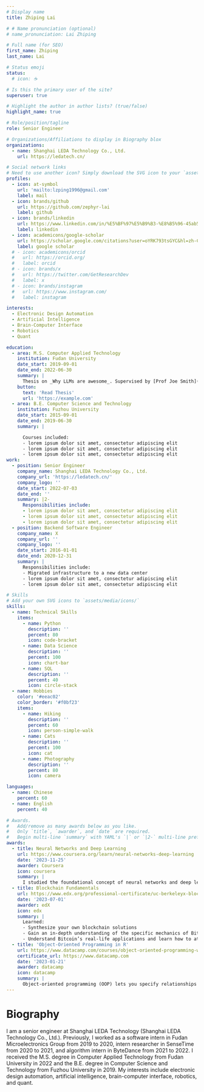 ```yaml
---
# Display name
title: Zhiping Lai

# # Name pronunciation (optional)
# name_pronunciation: Lai Zhiping

# Full name (for SEO)
first_name: Zhiping
last_name: Lai

# Status emoji
status:
  # icon: ☕️

# Is this the primary user of the site?
superuser: true

# Highlight the author in author lists? (true/false)
highlight_name: true

# Role/position/tagline
role: Senior Engineer

# Organizations/Affiliations to display in Biography blox
organizations:
  - name: Shanghai LEDA Technology Co., Ltd.
    url: https://ledatech.cn/

# Social network links
# Need to use another icon? Simply download the SVG icon to your `assets/media/icons/` folder.
profiles:
  - icon: at-symbol
    url: 'mailto:lzping1996@gmail.com'
    label: mail
  - icon: brands/github
    url: https://github.com/zephyr-lai
    label: github
  - icon: brands/linkedin
    url: https://www.linkedin.com/in/%E5%BF%97%E5%B9%B3-%E8%B5%96-45ab5134a/
    label: linkedin
  - icon: academicons/google-scholar
    url: https://scholar.google.com/citations?user=oYRK793tsGYC&hl=zh-CN
    label: google scholar
  # - icon: academicons/orcid
  #   url: https://orcid.org/
  #   label: orcid
  # - icon: brands/x
  #   url: https://twitter.com/GetResearchDev
  #   label: x
  # - icon: brands/instagram
  #   url: https://www.instagram.com/
  #   label: instagram

interests:
  - Electronic Design Automation
  - Artificial Intelligence
  - Brain-Computer Interface
  - Robotics
  - Quant

education:
  - area: M.S. Computer Applied Technology
    institution: Fudan University
    date_start: 2019-09-01
    date_end: 2022-06-30
    summary: |
      Thesis on _Why LLMs are awesome_. Supervised by [Prof Joe Smith](https://example.com). Presented papers at 5 IEEE conferences with the contributions being published in 2 Springer journals.
    button:
      text: 'Read Thesis'
      url: 'https://example.com'
  - area: B.E. Computer Science and Technology
    institution: Fuzhou University
    date_start: 2015-09-01
    date_end: 2019-06-30
    summary: |

      Courses included:
      - lorem ipsum dolor sit amet, consectetur adipiscing elit
      - lorem ipsum dolor sit amet, consectetur adipiscing elit
      - lorem ipsum dolor sit amet, consectetur adipiscing elit
work:
  - position: Senior Engineer
    company_name: Shanghai LEDA Technology Co., Ltd.
    company_url: 'https://ledatech.cn/'
    company_logo: ''
    date_start: 2022-07-03
    date_end: ''
    summary: |2-
      Responsibilities include:
      - lorem ipsum dolor sit amet, consectetur adipiscing elit
      - lorem ipsum dolor sit amet, consectetur adipiscing elit
      - lorem ipsum dolor sit amet, consectetur adipiscing elit
  - position: Backend Software Engineer
    company_name: X
    company_url: ''
    company_logo: ''
    date_start: 2016-01-01
    date_end: 2020-12-31
    summary: |
      Responsibilities include:
      - Migrated infrastructure to a new data center
      - lorem ipsum dolor sit amet, consectetur adipiscing elit
      - lorem ipsum dolor sit amet, consectetur adipiscing elit

# Skills
# Add your own SVG icons to `assets/media/icons/`
skills:
  - name: Technical Skills
    items:
      - name: Python
        description: ''
        percent: 80
        icon: code-bracket
      - name: Data Science
        description: ''
        percent: 100
        icon: chart-bar
      - name: SQL
        description: ''
        percent: 40
        icon: circle-stack
  - name: Hobbies
    color: '#eeac02'
    color_border: '#f0bf23'
    items:
      - name: Hiking
        description: ''
        percent: 60
        icon: person-simple-walk
      - name: Cats
        description: ''
        percent: 100
        icon: cat
      - name: Photography
        description: ''
        percent: 80
        icon: camera

languages:
  - name: Chinese
    percent: 60
  - name: English
    percent: 40

# Awards.
#   Add/remove as many awards below as you like.
#   Only `title`, `awarder`, and `date` are required.
#   Begin multi-line `summary` with YAML's `|` or `|2-` multi-line prefix and indent 2 spaces below.
awards:
  - title: Neural Networks and Deep Learning
    url: https://www.coursera.org/learn/neural-networks-deep-learning
    date: '2023-11-25'
    awarder: Coursera
    icon: coursera
    summary: |
      I studied the foundational concept of neural networks and deep learning. By the end, I was familiar with the significant technological trends driving the rise of deep learning; build, train, and apply fully connected deep neural networks; implement efficient (vectorized) neural networks; identify key parameters in a neural network’s architecture; and apply deep learning to your own applications.
  - title: Blockchain Fundamentals
    url: https://www.edx.org/professional-certificate/uc-berkeleyx-blockchain-fundamentals
    date: '2023-07-01'
    awarder: edX
    icon: edx
    summary: |
      Learned:
      - Synthesize your own blockchain solutions
      - Gain an in-depth understanding of the specific mechanics of Bitcoin
      - Understand Bitcoin’s real-life applications and learn how to attack and destroy Bitcoin, Ethereum, smart contracts and Dapps, and alternatives to Bitcoin’s Proof-of-Work consensus algorithm
  - title: 'Object-Oriented Programming in R'
    url: https://www.datacamp.com/courses/object-oriented-programming-with-s3-and-r6-in-r
    certificate_url: https://www.datacamp.com
    date: '2023-01-21'
    awarder: datacamp
    icon: datacamp
    summary: |
      Object-oriented programming (OOP) lets you specify relationships between functions and the objects that they can act on, helping you manage complexity in your code. This is an intermediate level course, providing an introduction to OOP, using the S3 and R6 systems. S3 is a great day-to-day R programming tool that simplifies some of the functions that you write. R6 is especially useful for industry-specific analyses, working with web APIs, and building GUIs.
---
```


# Biography
I am a senior engineer at Shanghai LEDA Technology (Shanghai LEDA Technology Co., Ltd.). Previously, I worked as a software intern in Fudan Microelectronics Group from 2019 to 2020, intern researcher in SenseTime from 2020 to 2021, and algorithm intern in ByteDance from 2021 to 2022. I received the M.S. degree in Computer Applied Technology from Fudan University in 2022 and the B.E. degree in Computer Science and Technology from Fuzhou University in 2019. My interests include electronic design automation, artificial intelligence, brain-computer interface, robotics, and quant.